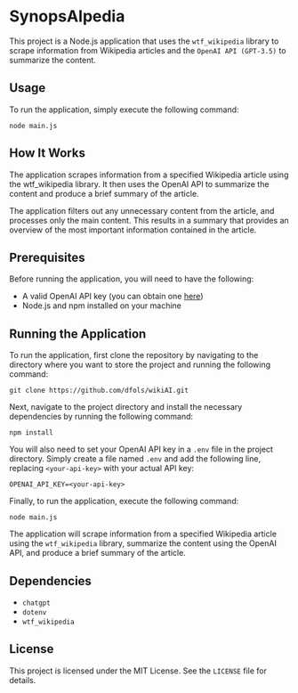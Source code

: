 # SynopsAIpedia

This project is a Node.js application that uses the `wtf_wikipedia` library to
scrape information from Wikipedia articles and the `OpenAI API (GPT-3.5)` to
summarize the content.

## Usage

To run the application, simply execute the following command:

```
node main.js
```

## How It Works

The application scrapes information from a specified Wikipedia article using the
wtf_wikipedia library. It then uses the OpenAI API to summarize the content and
produce a brief summary of the article.

The application filters out any unnecessary content from the article, and
processes only the main content. This results in a summary that provides an
overview of the most important information contained in the article.

## Prerequisites

Before running the application, you will need to have the following:

- A valid OpenAI API key (you can obtain one
  [here](https://beta.openai.com/signup/))
- Node.js and npm installed on your machine

## Running the Application

To run the application, first clone the repository by navigating to the
directory where you want to store the project and running the following command:

```
git clone https://github.com/dfols/wikiAI.git
```

Next, navigate to the project directory and install the necessary dependencies
by running the following command:

```
npm install
```

You will also need to set your OpenAI API key in a `.env` file in the project
directory. Simply create a file named `.env` and add the following line,
replacing `<your-api-key>` with your actual API key:

```
OPENAI_API_KEY=<your-api-key>
```

Finally, to run the application, execute the following command:

```
node main.js
```

The application will scrape information from a specified Wikipedia article using
the `wtf_wikipedia` library, summarize the content using the OpenAI API, and
produce a brief summary of the article.

## Dependencies

- `chatgpt`
- `dotenv`
- `wtf_wikipedia`

## License

This project is licensed under the MIT License. See the `LICENSE` file for
details.
